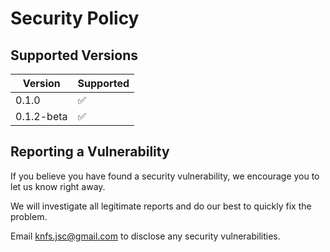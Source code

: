 # Security Policy

## Supported Versions

| Version | Supported          |
| ------- | ------------------ |
| 0.1.0   | :white_check_mark: |
| 0.1.2-beta   | :white_check_mark: |


## Reporting a Vulnerability

If you believe you have found a security vulnerability, we encourage you to let us know right away.

We will investigate all legitimate reports and do our best to quickly fix the problem.

Email knfs.jsc@gmail.com to disclose any security vulnerabilities.
